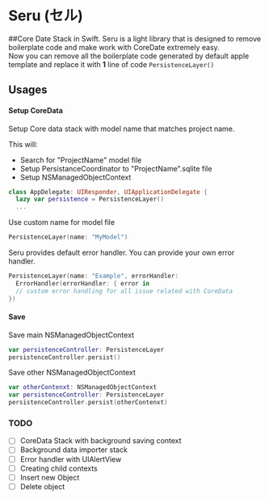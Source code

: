 Seru (セル)
=====

##Core Date Stack in Swift.
Seru is a light library that is designed to remove boilerplate code and make work with CoreDate extremely easy.  
Now you can remove all the boilerplate code generated by default apple template and replace it with **1** line of code `PersistenceLayer()`


## Usages

#### Setup CoreData

Setup Core data stack with model name that matches project name.  
  
This will:  
- Search for "ProjectName" model file  
- Setup PersistanceCoordinator to "ProjectName".sqlite file  
- Setup NSManagedObjectContext  
 
```swift
class AppDelegate: UIResponder, UIApplicationDelegate {            
  lazy var persistence = PersistenceLayer()
  ...
```

Use custom name for model file  
```swift
PersistenceLayer(name: "MyModel")
```

Seru provides default error handler. You can provide your own error handler.
```swift
PersistenceLayer(name: "Example", errorHandler:
  ErrorHandler(errorHandler: { error in
  // custom error handling for all issue related with CoreData
})
```

#### Save

Save main NSManagedObjectContext
```swift
var persistenceController: PersistenceLayer
persistenceController.persist()
```

Save other NSManagedObjectContext
```swift
var otherContenxt: NSManagedObjectContext
var persistenceController: PersistenceLayer
persistenceController.persist(otherContenxt)
```

### TODO
- [ ] CoreData Stack with background saving context
- [ ] Background data importer stack
- [ ] Error handler with UIAlertView
- [ ] Creating child contexts
- [ ] Insert new Object
- [ ] Delete object